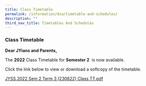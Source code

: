 ```yaml
---
title: Class Timetable
permalink: /information/dsa/timetable-and-schedules/
description: ""
third_nav_title: Timetables And Schedules
---
```



### **Class Timetable**
**Dear JYians and Parents,**

The **2022** Class Timetable for **Semester 2**  is now available.
  
Click the link below to view or download a softcopy of the timetable.

[JYSS 2022 Sem 2 Term 3 (230622) Class TT.pdf](/files/JYSS%202022%20Sem%202%20Term%203%20230622%20Class%20TT.pdf)